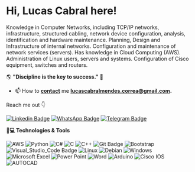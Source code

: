 # Hi, Lucas Cabral here!

Knowledge in Computer Networks, including TCP/IP networks, infrastructure, structured cabling, network device configuration, analysis, identification and hardware maintenance. Planning, Design and Infrastructure of internal networks. Configuration and maintenance of network services (servers). Has knowledge in Cloud Computing (AWS). Administration of Linux users, servers and systems. Configuration of Cisco equipment, switches and routers.

   🌎 **"Discipline is the key to success."** 🧠


- 📫 How to **[contact](mailto:lucascabralmendes.correa@gmail.com)** me **[lucascabralmendes.correa@gmail.com](mailto:lucascabralmendes.correa@gmail.com).**

 Reach me out  👇
 
[![Linkedin Badge](https://img.shields.io/badge/LinkedIn-0077B5?style=for-the-badge&logo=linkedin&logoColor=white&link=https://www.linkedin.com/in/lucas-cabral-42121b206/)](https://www.linkedin.com/in/lucas-cabral-42121b206/)
[![WhatsApp Badge](https://img.shields.io/badge/WhatsApp-25D366?style=for-the-badge&logo=whatsapp&logoColor=white&link=https://api.whatsapp.com/send?phone=5511947082793)](https://api.whatsapp.com/send?phone=5511947082793)
[![Telegram Badge](https://img.shields.io/badge/Telegram-2CA5E0?style=for-the-badge&logo=telegram&logoColor=white&link=https://t.me/eae_lucasc)](https://t.me/eae_lucasc)

**🚀💻 Technologies & Tools**

![AWS](https://img.shields.io/badge/Amazon_AWS-232F3E?style=for-the-badge&logo=amazon-aws&logoColor=white) ![Python](https://img.shields.io/badge/python-%2314354C.svg?style=for-the-badge&logo=python&logoColor=white) ![C#](https://img.shields.io/badge/C%23-239120?style=for-the-badge&logo=c-sharp&logoColor=white) ![C](https://img.shields.io/badge/C-00599C?style=for-the-badge&logo=c&logoColor=white) ![C++](https://img.shields.io/badge/C%2B%2B-00599C?style=for-the-badge&logo=c%2B%2B&logoColor=white) ![Git Badge](https://img.shields.io/badge/Git-F05032?style=for-the-badge&logo=git&logoColor=white) ![Bootstrap](https://img.shields.io/badge/Bootstrap-563D7C?style=for-the-badge&logo=bootstrap&logoColor=white) ![Visual_Studio_Code Badge](https://img.shields.io/badge/Visual_Studio_Code-0078D4?style=for-the-badge&logo=visual%20studio%20code&logoColor=white`) ![Linux](https://img.shields.io/badge/Linux-FCC624?style=for-the-badge&logo=linux&logoColor=black) ![Debian](https://img.shields.io/badge/Debian-A81D33?style=for-the-badge&logo=debian&logoColor=white) ![Windows](https://img.shields.io/badge/Windows-0078D6?style=for-the-badge&logo=windows&logoColor=white) ![Microsoft Excel](https://img.shields.io/badge/Microsoft_Excel-217346?style=for-the-badge&logo=microsoft-excel&logoColor=white) ![Power Point](https://img.shields.io/badge/Microsoft_PowerPoint-B7472A?style=for-the-badge&logo=microsoft-powerpoint&logoColor=white) ![Word](https://img.shields.io/badge/Microsoft_Word-2B579A?style=for-the-badge&logo=microsoft-word&logoColor=white) ![Arduino](https://img.shields.io/badge/-Arduino-00979D?style=for-the-badge&logo=Arduino&logoColor=white) ![Cisco IOS](https://img.shields.io/badge/CISCO-IOS-blue) ![AUTOCAD](https://img.shields.io/badge/SOFTWARE-AutoCad-red)
